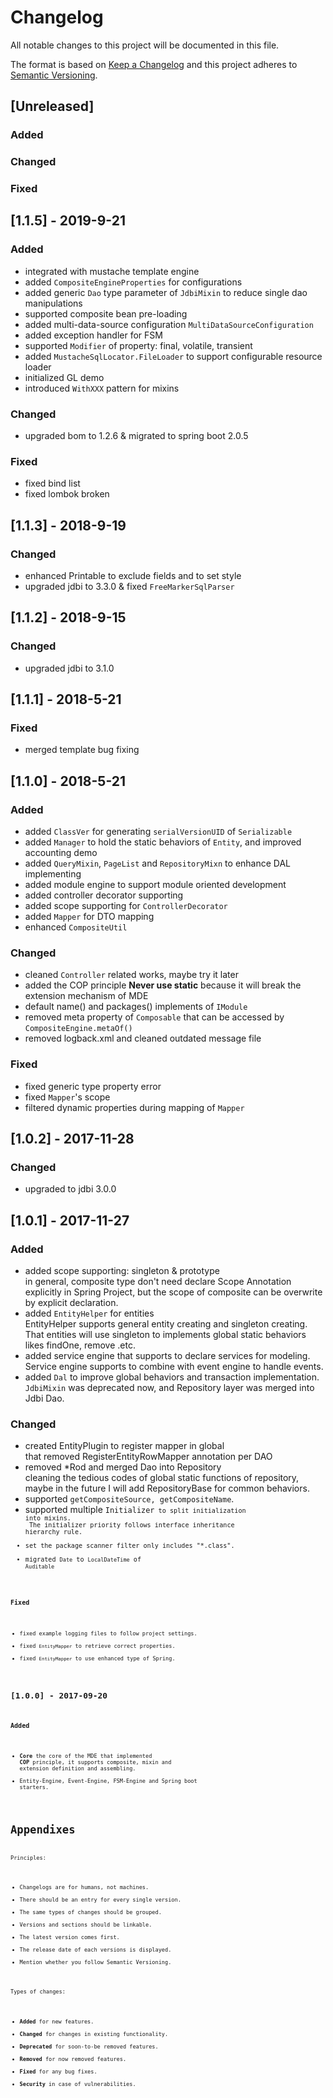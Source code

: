 # Changelog
All notable changes to this project will be documented in this file.

The format is based on [Keep a Changelog](http://keepachangelog.com/en/1.0.0/)
and this project adheres to [Semantic Versioning](http://semver.org/spec/v2.0.0.html).

## [Unreleased]
### Added
### Changed
### Fixed

## [1.1.5] - 2019-9-21
### Added
- integrated with mustache template engine
- added <code>CompositeEngineProperties</code> for configurations
- added generic <code>Dao</code> type parameter of <code>JdbiMixin</code> to reduce single dao manipulations
- supported composite bean pre-loading
- added multi-data-source configuration <code>MultiDataSourceConfiguration</code>
- added exception handler for FSM
- supported <code>Modifier</code> of property: final, volatile, transient
- added <code>MustacheSqlLocator.FileLoader</code> to support configurable resource loader
- initialized GL demo
- introduced <code>WithXXX</code> pattern for mixins
### Changed
- upgraded bom to 1.2.6 & migrated to spring boot 2.0.5
### Fixed
- fixed bind list
- fixed lombok broken


## [1.1.3] - 2018-9-19
### Changed
- enhanced Printable to exclude fields and to set style
- upgraded jdbi to 3.3.0 & fixed <code>FreeMarkerSqlParser</code>
## [1.1.2] - 2018-9-15
### Changed
- upgraded jdbi to 3.1.0
## [1.1.1] - 2018-5-21
### Fixed
- merged template bug fixing
## [1.1.0] - 2018-5-21
### Added
- added <code>ClassVer</code> for generating <code>serialVersionUID</code> of <code>Serializable</code>
- added <code>Manager</code> to hold the static behaviors of <code>Entity</code>, and improved accounting demo
- added <code>QueryMixin</code>, <code>PageList</code> and <code>RepositoryMixn</code> to enhance DAL implementing
- added module engine to support module oriented development
- added controller decorator supporting
- added scope supporting for <code>ControllerDecorator</code>
- added <code>Mapper</code> for DTO mapping
- enhanced <code>CompositeUtil</code>
### Changed
- cleaned <code>Controller</code> related works, maybe try it later
- added the COP principle <b>Never use static</b> because it will break the extension mechanism of MDE
- default name() and packages() implements of  <code>IModule</code>
- removed meta property of <code>Composable</code> that can be accessed by <code>CompositeEngine.metaOf()</code>
- removed logback.xml and cleaned outdated message file
### Fixed
- fixed generic type property error
- fixed <code>Mapper</code>'s scope
- filtered dynamic properties during mapping of <code>Mapper</code>

## [1.0.2] - 2017-11-28
### Changed
- upgraded to jdbi 3.0.0

## [1.0.1] - 2017-11-27
### Added
- added scope supporting: singleton & prototype<br/>
in general, composite type don't need declare Scope Annotation explicitly in Spring Project,
but the scope of composite can be overwrite by explicit declaration.
- added <code>EntityHelper</code> for entities<br/>
EntityHelper supports general entity creating and singleton creating.
That entities will use singleton to implements global static behaviors likes findOne, remove .etc.
- added service engine that supports to declare services for modeling.<br/>
Service engine supports to combine with event engine to handle events.
- added <code>Dal</code> to improve global behaviors and transaction implementation.<br/>
<code>JdbiMixin</code> was deprecated now, and Repository layer was merged into Jdbi Dao.
### Changed
- created EntityPlugin to register mapper in global<br/>
that removed RegisterEntityRowMapper annotation per DAO
- removed *Rod and merged Dao into Repository<br/>
cleaning the tedious codes of global static functions of repository,
maybe in the future I will add RepositoryBase for common behaviors.
- supported <code>getCompositeSource, getCompositeName</code>.
- supported multiple <code>Initializer<code> to split initialization into mixins.</br>
The initializer priority follows interface inheritance hierarchy rule.
- set the package scanner filter only includes "*.class".
- migrated <code>Date</code> to <code>LocalDateTime</code> of <code>Auditable<code/>
### Fixed
- fixed example logging files to follow project settings.
- fixed <code>EntityMapper</code> to retrieve correct properties.
- fixed <code>EntityMapper</code> to use enhanced type of Spring.

## [1.0.0] - 2017-09-20
### Added
- **Core** the core of the MDE that implemented **COP** principle,
it supports composite, mixin and extension definition and assembling.
- Entity-Engine, Event-Engine, FSM-Engine and Spring boot starters.


# Appendixes
Principles:
- Changelogs are for humans, not machines.
- There should be an entry for every single version.
- The same types of changes should be grouped.
- Versions and sections should be linkable.
- The latest version comes first.
- The release date of each versions is displayed.
- Mention whether you follow Semantic Versioning.

Types of changes:
- **Added** for new features.
- **Changed** for changes in existing functionality.
- **Deprecated** for soon-to-be removed features.
- **Removed** for now removed features.
- **Fixed** for any bug fixes.
- **Security** in case of vulnerabilities.
